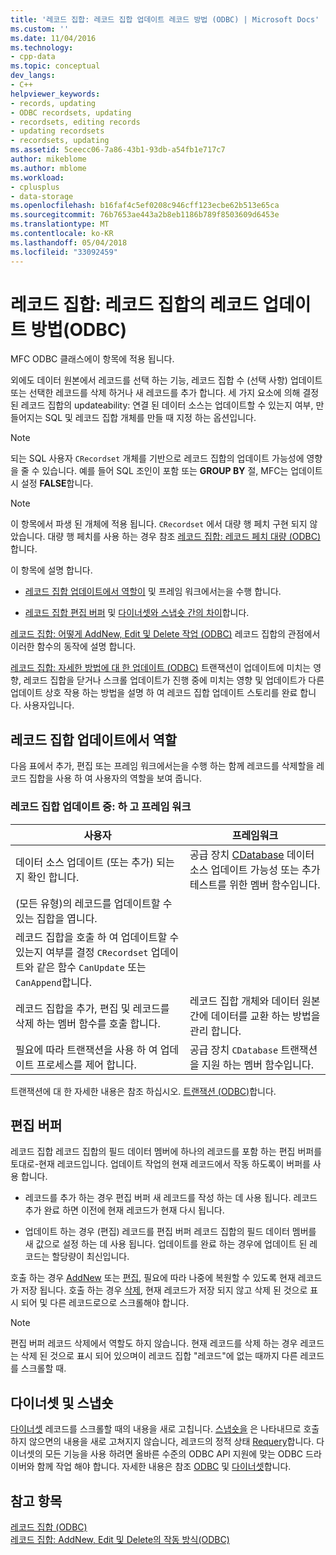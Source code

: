 ```yaml
---
title: '레코드 집합: 레코드 집합 업데이트 레코드 방법 (ODBC) | Microsoft Docs'
ms.custom: ''
ms.date: 11/04/2016
ms.technology:
- cpp-data
ms.topic: conceptual
dev_langs:
- C++
helpviewer_keywords:
- records, updating
- ODBC recordsets, updating
- recordsets, editing records
- updating recordsets
- recordsets, updating
ms.assetid: 5ceecc06-7a86-43b1-93db-a54fb1e717c7
author: mikeblome
ms.author: mblome
ms.workload:
- cplusplus
- data-storage
ms.openlocfilehash: b16faf4c5ef0208c946cff123ecbe62b513e65ca
ms.sourcegitcommit: 76b7653ae443a2b8eb1186b789f8503609d6453e
ms.translationtype: MT
ms.contentlocale: ko-KR
ms.lasthandoff: 05/04/2018
ms.locfileid: "33092459"
---
```

# <a name="recordset-how-recordsets-update-records-odbc"></a>레코드 집합: 레코드 집합의 레코드 업데이트 방법(ODBC)
MFC ODBC 클래스에이 항목에 적용 됩니다.  
  
 외에도 데이터 원본에서 레코드를 선택 하는 기능, 레코드 집합 수 (선택 사항) 업데이트 또는 선택한 레코드를 삭제 하거나 새 레코드를 추가 합니다. 세 가지 요소에 의해 결정 된 레코드 집합의 updateability: 연결 된 데이터 소스는 업데이트할 수 있는지 여부, 만들어지는 SQL 및 레코드 집합 개체를 만들 때 지정 하는 옵션입니다.  
  
> [!NOTE]
>  되는 SQL 사용자 `CRecordset` 개체를 기반으로 레코드 집합의 업데이트 가능성에 영향을 줄 수 있습니다. 예를 들어 SQL 조인이 포함 또는 **GROUP BY** 절, MFC는 업데이트 시 설정 **FALSE**합니다.  
  
> [!NOTE]
>  이 항목에서 파생 된 개체에 적용 됩니다. `CRecordset` 에서 대량 행 페치 구현 되지 않았습니다. 대량 행 페치를 사용 하는 경우 참조 [레코드 집합: 레코드 페치 대량 (ODBC)](../../data/odbc/recordset-fetching-records-in-bulk-odbc.md)합니다.  
  
 이 항목에 설명 합니다.  
  
-   [레코드 집합 업데이트에서 역할이](#_core_your_role_in_recordset_updating) 및 프레임 워크에서는을 수행 합니다.  
  
-   [레코드 집합 편집 버퍼](#_core_the_edit_buffer) 및 [다이너셋와 스냅숏 간의 차이](#_core_dynasets_and_snapshots)합니다.  
  
 [레코드 집합: 어떻게 AddNew, Edit 및 Delete 작업 (ODBC)](../../data/odbc/recordset-how-addnew-edit-and-delete-work-odbc.md) 레코드 집합의 관점에서 이러한 함수의 동작에 설명 합니다.  
  
 [레코드 집합: 자세한 방법에 대 한 업데이트 (ODBC)](../../data/odbc/recordset-more-about-updates-odbc.md) 트랜잭션이 업데이트에 미치는 영향, 레코드 집합을 닫거나 스크롤 업데이트가 진행 중에 미치는 영향 및 업데이트가 다른 업데이트 상호 작용 하는 방법을 설명 하 여 레코드 집합 업데이트 스토리를 완료 합니다. 사용자입니다.  
  
##  <a name="_core_your_role_in_recordset_updating"></a> 레코드 집합 업데이트에서 역할  
 다음 표에서 추가, 편집 또는 프레임 워크에서는을 수행 하는 함께 레코드를 삭제할을 레코드 집합을 사용 하 여 사용자의 역할을 보여 줍니다.  
  
### <a name="recordset-updating-you-and-the-framework"></a>레코드 집합 업데이트 중: 하 고 프레임 워크  
  
|사용자|프레임워크|  
|---------|-------------------|  
|데이터 소스 업데이트 (또는 추가) 되는지 확인 합니다.|공급 장치 [CDatabase](../../mfc/reference/cdatabase-class.md) 데이터 소스 업데이트 가능성 또는 추가 테스트를 위한 멤버 함수입니다.|  
|(모든 유형)의 레코드를 업데이트할 수 있는 집합을 엽니다.||  
|레코드 집합을 호출 하 여 업데이트할 수 있는지 여부를 결정 `CRecordset` 업데이트와 같은 함수 `CanUpdate` 또는 `CanAppend`합니다.||  
|레코드 집합을 추가, 편집 및 레코드를 삭제 하는 멤버 함수를 호출 합니다.|레코드 집합 개체와 데이터 원본 간에 데이터를 교환 하는 방법을 관리 합니다.|  
|필요에 따라 트랜잭션을 사용 하 여 업데이트 프로세스를 제어 합니다.|공급 장치 `CDatabase` 트랜잭션을 지원 하는 멤버 함수입니다.|  
  
 트랜잭션에 대 한 자세한 내용은 참조 하십시오. [트랜잭션 (ODBC)](../../data/odbc/transaction-odbc.md)합니다.  
  
##  <a name="_core_the_edit_buffer"></a> 편집 버퍼  
 레코드 집합 레코드 집합의 필드 데이터 멤버에 하나의 레코드를 포함 하는 편집 버퍼를 토대로-현재 레코드입니다. 업데이트 작업의 현재 레코드에서 작동 하도록이 버퍼를 사용 합니다.  
  
-   레코드를 추가 하는 경우 편집 버퍼 새 레코드를 작성 하는 데 사용 됩니다. 레코드 추가 완료 하면 이전에 현재 레코드가 현재 다시 됩니다.  
  
-   업데이트 하는 경우 (편집) 레코드를 편집 버퍼 레코드 집합의 필드 데이터 멤버를 새 값으로 설정 하는 데 사용 됩니다. 업데이트를 완료 하는 경우에 업데이트 된 레코드는 할당량이 최신입니다.  
  
 호출 하는 경우 [AddNew](../../mfc/reference/crecordset-class.md#addnew) 또는 [편집](../../mfc/reference/crecordset-class.md#edit), 필요에 따라 나중에 복원할 수 있도록 현재 레코드가 저장 됩니다. 호출 하는 경우 [삭제](../../mfc/reference/crecordset-class.md#delete), 현재 레코드가 저장 되지 않고 삭제 된 것으로 표시 되어 및 다른 레코드로으로 스크롤해야 합니다.  
  
> [!NOTE]
>  편집 버퍼 레코드 삭제에서 역할도 하지 않습니다. 현재 레코드를 삭제 하는 경우 레코드는 삭제 된 것으로 표시 되어 있으며이 레코드 집합 "레코드"에 없는 때까지 다른 레코드를 스크롤할 때.  
  
##  <a name="_core_dynasets_and_snapshots"></a> 다이너셋 및 스냅숏  
 [다이너셋](../../data/odbc/dynaset.md) 레코드를 스크롤할 때의 내용을 새로 고칩니다. [스냅숏을](../../data/odbc/snapshot.md) 은 나타내므로 호출 하지 않으면의 내용을 새로 고쳐지지 않습니다, 레코드의 정적 상태 [Requery](../../mfc/reference/crecordset-class.md#requery)합니다. 다이너셋의 모든 기능을 사용 하려면 올바른 수준의 ODBC API 지원에 맞는 ODBC 드라이버와 함께 작업 해야 합니다. 자세한 내용은 참조 [ODBC](../../data/odbc/odbc-basics.md) 및 [다이너셋](../../data/odbc/dynaset.md)합니다.  
  
## <a name="see-also"></a>참고 항목  
 [레코드 집합 (ODBC)](../../data/odbc/recordset-odbc.md)   
 [레코드 집합: AddNew, Edit 및 Delete의 작동 방식(ODBC)](../../data/odbc/recordset-how-addnew-edit-and-delete-work-odbc.md)